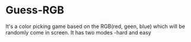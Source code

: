 # Guess-RGB
It's a color picking game based on the RGB(red, geen, blue) which will be randomly come in screen. It has two modes -hard and easy
